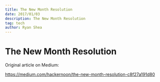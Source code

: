 ```yaml
---
title: The New Month Resolution
date: 2017/01/03
description: The New Month Resolution
tag: tech
author: Ryan Shea
---
```


# The New Month Resolution

Original article on Medium:

https://medium.com/hackernoon/the-new-month-resolution-c8f27a191d80
